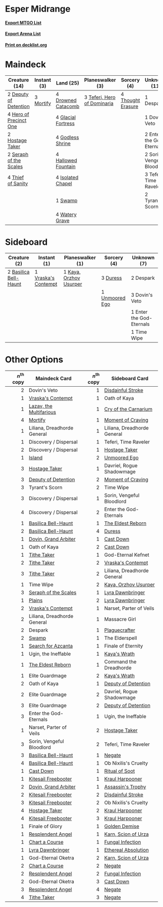 # Esper Midrange

#### [Export MTGO List](../collection/Esper%20Midrange/Esper%20Midrange.txt)
#### [Export Arena List](../collection/Esper%20Midrange/Esper%20Midrange_arena.txt)
#### [Print on decklist.org](http://decklist.org/?deckmain=2%09Deputy%20of%20Detention%0A1%09Despark%0A1%09Dovin's%20Veto%0A4%09Drowned%20Catacomb%0A2%09Enter%20the%20God-Eternals%0A4%09Glacial%20Fortress%0A4%09Godless%20Shrine%0A4%09Hallowed%20Fountain%0A4%09Hero%20of%20Precinct%20One%0A2%09Hostage%20Taker%0A4%09Isolated%20Chapel%0A3%09Mortify%0A2%09Seraph%20of%20the%20Scales%0A2%09Sorin,%20Vengeful%20Bloodlord%0A1%09Swamp%0A3%09Teferi,%20Hero%20of%20Dominaria%0A3%09Teferi,%20Time%20Raveler%0A4%09Thief%20of%20Sanity%0A4%09Thought%20Erasure%0A2%09Tyrant's%20Scorn%0A4%09Watery%20Grave&deckside=2%09Basilica%20Bell-Haunt%0A2%09Despark%0A3%09Dovin's%20Veto%0A3%09Duress%0A1%09Enter%20the%20God-Eternals%0A1%09Kaya,%20Orzhov%20Usurper%0A1%09Time%20Wipe%0A1%09Unmoored%20Ego%0A1%09Vraska's%20Contempt)
# Maindeck

|                                          Creature (14)                                          |                                    Instant (3)                                     |                                          Land (25)                                          |                                           Planeswalker (3)                                           |                                        Sorcery (4)                                         |       Unknown (11)        |
|-------------------------------------------------------------------------------------------------|------------------------------------------------------------------------------------|---------------------------------------------------------------------------------------------|------------------------------------------------------------------------------------------------------|--------------------------------------------------------------------------------------------|---------------------------|
|2 [Deputy of Detention](http://gatherer.wizards.com/Pages/Card/Details.aspx?multiverseid=457309) |3 [Mortify](http://gatherer.wizards.com/Pages/Card/Details.aspx?multiverseid=420829)|4 [Drowned Catacomb](http://gatherer.wizards.com/Pages/Card/Details.aspx?multiverseid=430633)|3 [Teferi, Hero of Dominaria](http://gatherer.wizards.com/Pages/Card/Details.aspx?multiverseid=443095)|4 [Thought Erasure](http://gatherer.wizards.com/Pages/Card/Details.aspx?multiverseid=452956)|1 Despark                  |
|4 [Hero of Precinct One](http://gatherer.wizards.com/Pages/Card/Details.aspx?multiverseid=457155)|                                                                                    |4 [Glacial Fortress](http://gatherer.wizards.com/Pages/Card/Details.aspx?multiverseid=190562)|                                                                                                      |                                                                                            |1 Dovin's Veto             |
|2 [Hostage Taker](http://gatherer.wizards.com/Pages/Card/Details.aspx?multiverseid=435379)       |                                                                                    |4 [Godless Shrine](http://gatherer.wizards.com/Pages/Card/Details.aspx?multiverseid=405099)  |                                                                                                      |                                                                                            |2 Enter the God-Eternals   |
|2 [Seraph of the Scales](http://gatherer.wizards.com/Pages/Card/Details.aspx?multiverseid=457349)|                                                                                    |4 [Hallowed Fountain](http://gatherer.wizards.com/Pages/Card/Details.aspx?multiverseid=97071)|                                                                                                      |                                                                                            |2 Sorin, Vengeful Bloodlord|
|4 [Thief of Sanity](http://gatherer.wizards.com/Pages/Card/Details.aspx?multiverseid=452955)     |                                                                                    |4 [Isolated Chapel](http://gatherer.wizards.com/Pages/Card/Details.aspx?multiverseid=443129) |                                                                                                      |                                                                                            |3 Teferi, Time Raveler     |
|                                                                                                 |                                                                                    |1 [Swamp](http://gatherer.wizards.com/Pages/Card/Details.aspx?multiverseid=439858)           |                                                                                                      |                                                                                            |2 Tyrant's Scorn           |
|                                                                                                 |                                                                                    |4 [Watery Grave](http://gatherer.wizards.com/Pages/Card/Details.aspx?multiverseid=405114)    |                                                                                                      |                                                                                            |                           |


# Sideboard

|                                          Creature (2)                                          |                                         Instant (1)                                          |                                        Planeswalker (1)                                         |                                       Sorcery (4)                                       |      Unknown (7)       |
|------------------------------------------------------------------------------------------------|----------------------------------------------------------------------------------------------|-------------------------------------------------------------------------------------------------|-----------------------------------------------------------------------------------------|------------------------|
|2 [Basilica Bell-Haunt](http://gatherer.wizards.com/Pages/Card/Details.aspx?multiverseid=457300)|1 [Vraska's Contempt](http://gatherer.wizards.com/Pages/Card/Details.aspx?multiverseid=435283)|1 [Kaya, Orzhov Usurper](http://gatherer.wizards.com/Pages/Card/Details.aspx?multiverseid=457330)|3 [Duress](http://gatherer.wizards.com/Pages/Card/Details.aspx?multiverseid=14557)       |2 Despark               |
|                                                                                                |                                                                                              |                                                                                                 |1 [Unmoored Ego](http://gatherer.wizards.com/Pages/Card/Details.aspx?multiverseid=452962)|3 Dovin's Veto          |
|                                                                                                |                                                                                              |                                                                                                 |                                                                                         |1 Enter the God-Eternals|
|                                                                                                |                                                                                              |                                                                                                 |                                                                                         |1 Time Wipe             |


# Other Options

|*n*<sup>th</sup> copy|                                          Maindeck Card                                           |*n*<sup>th</sup> copy|                                        Sideboard Card                                         |
|--------------------:|--------------------------------------------------------------------------------------------------|--------------------:|-----------------------------------------------------------------------------------------------|
|                    2|Dovin's Veto                                                                                      |                    1|[Disdainful Stroke](http://gatherer.wizards.com/Pages/Card/Details.aspx?multiverseid=420705)   |
|                    1|[Vraska's Contempt](http://gatherer.wizards.com/Pages/Card/Details.aspx?multiverseid=435283)      |                    1|Oath of Kaya                                                                                   |
|                    1|[Lazav, the Multifarious](http://gatherer.wizards.com/Pages/Card/Details.aspx?multiverseid=452934)|                    1|[Cry of the Carnarium](http://gatherer.wizards.com/Pages/Card/Details.aspx?multiverseid=457214)|
|                    4|[Mortify](http://gatherer.wizards.com/Pages/Card/Details.aspx?multiverseid=420829)                |                    1|[Moment of Craving](http://gatherer.wizards.com/Pages/Card/Details.aspx?multiverseid=439736)   |
|                    1|Liliana, Dreadhorde General                                                                       |                    1|Liliana, Dreadhorde General                                                                    |
|                    1|Discovery / Dispersal                                                                             |                    1|Teferi, Time Raveler                                                                           |
|                    2|Discovery / Dispersal                                                                             |                    1|[Hostage Taker](http://gatherer.wizards.com/Pages/Card/Details.aspx?multiverseid=435379)       |
|                    1|[Island](http://gatherer.wizards.com/Pages/Card/Details.aspx?multiverseid=439857)                 |                    2|[Unmoored Ego](http://gatherer.wizards.com/Pages/Card/Details.aspx?multiverseid=452962)        |
|                    3|[Hostage Taker](http://gatherer.wizards.com/Pages/Card/Details.aspx?multiverseid=435379)          |                    1|Davriel, Rogue Shadowmage                                                                      |
|                    3|[Deputy of Detention](http://gatherer.wizards.com/Pages/Card/Details.aspx?multiverseid=457309)    |                    2|[Moment of Craving](http://gatherer.wizards.com/Pages/Card/Details.aspx?multiverseid=439736)   |
|                    3|Tyrant's Scorn                                                                                    |                    2|Time Wipe                                                                                      |
|                    3|Discovery / Dispersal                                                                             |                    1|Sorin, Vengeful Bloodlord                                                                      |
|                    4|Discovery / Dispersal                                                                             |                    2|Enter the God-Eternals                                                                         |
|                    1|[Basilica Bell-Haunt](http://gatherer.wizards.com/Pages/Card/Details.aspx?multiverseid=457300)    |                    1|[The Eldest Reborn](http://gatherer.wizards.com/Pages/Card/Details.aspx?multiverseid=442978)   |
|                    2|[Basilica Bell-Haunt](http://gatherer.wizards.com/Pages/Card/Details.aspx?multiverseid=457300)    |                    4|[Duress](http://gatherer.wizards.com/Pages/Card/Details.aspx?multiverseid=14557)               |
|                    1|[Dovin, Grand Arbiter](http://gatherer.wizards.com/Pages/Card/Details.aspx?multiverseid=457311)   |                    1|[Cast Down](http://gatherer.wizards.com/Pages/Card/Details.aspx?multiverseid=442969)           |
|                    1|Oath of Kaya                                                                                      |                    2|[Cast Down](http://gatherer.wizards.com/Pages/Card/Details.aspx?multiverseid=442969)           |
|                    1|[Tithe Taker](http://gatherer.wizards.com/Pages/Card/Details.aspx?multiverseid=457171)            |                    1|God-Eternal Kefnet                                                                             |
|                    2|[Tithe Taker](http://gatherer.wizards.com/Pages/Card/Details.aspx?multiverseid=457171)            |                    2|[Vraska's Contempt](http://gatherer.wizards.com/Pages/Card/Details.aspx?multiverseid=435283)   |
|                    3|[Tithe Taker](http://gatherer.wizards.com/Pages/Card/Details.aspx?multiverseid=457171)            |                    2|Liliana, Dreadhorde General                                                                    |
|                    1|Time Wipe                                                                                         |                    2|[Kaya, Orzhov Usurper](http://gatherer.wizards.com/Pages/Card/Details.aspx?multiverseid=457330)|
|                    3|[Seraph of the Scales](http://gatherer.wizards.com/Pages/Card/Details.aspx?multiverseid=457349)   |                    1|[Lyra Dawnbringer](http://gatherer.wizards.com/Pages/Card/Details.aspx?multiverseid=442914)    |
|                    1|[Plains](http://gatherer.wizards.com/Pages/Card/Details.aspx?multiverseid=439856)                 |                    2|[Lyra Dawnbringer](http://gatherer.wizards.com/Pages/Card/Details.aspx?multiverseid=442914)    |
|                    2|[Vraska's Contempt](http://gatherer.wizards.com/Pages/Card/Details.aspx?multiverseid=435283)      |                    1|Narset, Parter of Veils                                                                        |
|                    2|Liliana, Dreadhorde General                                                                       |                    1|Massacre Girl                                                                                  |
|                    2|Despark                                                                                           |                    1|[Plaguecrafter](http://gatherer.wizards.com/Pages/Card/Details.aspx?multiverseid=452832)       |
|                    2|[Swamp](http://gatherer.wizards.com/Pages/Card/Details.aspx?multiverseid=439858)                  |                    1|The Elderspell                                                                                 |
|                    1|[Search for Azcanta](http://gatherer.wizards.com/Pages/Card/Details.aspx?multiverseid=435226)     |                    1|Finale of Eternity                                                                             |
|                    1|Ugin, the Ineffable                                                                               |                    1|[Kaya's Wrath](http://gatherer.wizards.com/Pages/Card/Details.aspx?multiverseid=457331)        |
|                    1|[The Eldest Reborn](http://gatherer.wizards.com/Pages/Card/Details.aspx?multiverseid=442978)      |                    1|Command the Dreadhorde                                                                         |
|                    1|Elite Guardmage                                                                                   |                    2|[Kaya's Wrath](http://gatherer.wizards.com/Pages/Card/Details.aspx?multiverseid=457331)        |
|                    2|Oath of Kaya                                                                                      |                    1|[Deputy of Detention](http://gatherer.wizards.com/Pages/Card/Details.aspx?multiverseid=457309) |
|                    2|Elite Guardmage                                                                                   |                    2|Davriel, Rogue Shadowmage                                                                      |
|                    3|Elite Guardmage                                                                                   |                    2|[Deputy of Detention](http://gatherer.wizards.com/Pages/Card/Details.aspx?multiverseid=457309) |
|                    3|Enter the God-Eternals                                                                            |                    1|Ugin, the Ineffable                                                                            |
|                    1|Narset, Parter of Veils                                                                           |                    2|[Hostage Taker](http://gatherer.wizards.com/Pages/Card/Details.aspx?multiverseid=435379)       |
|                    3|Sorin, Vengeful Bloodlord                                                                         |                    2|Teferi, Time Raveler                                                                           |
|                    3|[Basilica Bell-Haunt](http://gatherer.wizards.com/Pages/Card/Details.aspx?multiverseid=457300)    |                    1|[Negate](http://gatherer.wizards.com/Pages/Card/Details.aspx?multiverseid=423707)              |
|                    4|[Basilica Bell-Haunt](http://gatherer.wizards.com/Pages/Card/Details.aspx?multiverseid=457300)    |                    1|Ob Nixilis's Cruelty                                                                           |
|                    1|[Cast Down](http://gatherer.wizards.com/Pages/Card/Details.aspx?multiverseid=442969)              |                    1|[Ritual of Soot](http://gatherer.wizards.com/Pages/Card/Details.aspx?multiverseid=452834)      |
|                    1|[Kitesail Freebooter](http://gatherer.wizards.com/Pages/Card/Details.aspx?multiverseid=435264)    |                    1|[Kraul Harpooner](http://gatherer.wizards.com/Pages/Card/Details.aspx?multiverseid=452886)     |
|                    2|[Dovin, Grand Arbiter](http://gatherer.wizards.com/Pages/Card/Details.aspx?multiverseid=457311)   |                    1|[Assassin's Trophy](http://gatherer.wizards.com/Pages/Card/Details.aspx?multiverseid=452902)   |
|                    2|[Kitesail Freebooter](http://gatherer.wizards.com/Pages/Card/Details.aspx?multiverseid=435264)    |                    2|[Disdainful Stroke](http://gatherer.wizards.com/Pages/Card/Details.aspx?multiverseid=420705)   |
|                    3|[Kitesail Freebooter](http://gatherer.wizards.com/Pages/Card/Details.aspx?multiverseid=435264)    |                    2|Ob Nixilis's Cruelty                                                                           |
|                    4|[Hostage Taker](http://gatherer.wizards.com/Pages/Card/Details.aspx?multiverseid=435379)          |                    2|[Kraul Harpooner](http://gatherer.wizards.com/Pages/Card/Details.aspx?multiverseid=452886)     |
|                    4|[Kitesail Freebooter](http://gatherer.wizards.com/Pages/Card/Details.aspx?multiverseid=435264)    |                    3|[Kraul Harpooner](http://gatherer.wizards.com/Pages/Card/Details.aspx?multiverseid=452886)     |
|                    1|Finale of Glory                                                                                   |                    1|[Golden Demise](http://gatherer.wizards.com/Pages/Card/Details.aspx?multiverseid=439730)       |
|                    1|[Resplendent Angel](http://gatherer.wizards.com/Pages/Card/Details.aspx?multiverseid=447170)      |                    1|[Karn, Scion of Urza](http://gatherer.wizards.com/Pages/Card/Details.aspx?multiverseid=442889) |
|                    1|[Chart a Course](http://gatherer.wizards.com/Pages/Card/Details.aspx?multiverseid=435200)         |                    1|[Fungal Infection](http://gatherer.wizards.com/Pages/Card/Details.aspx?multiverseid=442982)    |
|                    1|[Lyra Dawnbringer](http://gatherer.wizards.com/Pages/Card/Details.aspx?multiverseid=442914)       |                    1|[Ethereal Absolution](http://gatherer.wizards.com/Pages/Card/Details.aspx?multiverseid=457314) |
|                    1|God-Eternal Oketra                                                                                |                    2|[Karn, Scion of Urza](http://gatherer.wizards.com/Pages/Card/Details.aspx?multiverseid=442889) |
|                    2|[Chart a Course](http://gatherer.wizards.com/Pages/Card/Details.aspx?multiverseid=435200)         |                    2|[Negate](http://gatherer.wizards.com/Pages/Card/Details.aspx?multiverseid=423707)              |
|                    2|[Resplendent Angel](http://gatherer.wizards.com/Pages/Card/Details.aspx?multiverseid=447170)      |                    2|[Fungal Infection](http://gatherer.wizards.com/Pages/Card/Details.aspx?multiverseid=442982)    |
|                    2|God-Eternal Oketra                                                                                |                    3|[Cast Down](http://gatherer.wizards.com/Pages/Card/Details.aspx?multiverseid=442969)           |
|                    3|[Resplendent Angel](http://gatherer.wizards.com/Pages/Card/Details.aspx?multiverseid=447170)      |                    4|[Negate](http://gatherer.wizards.com/Pages/Card/Details.aspx?multiverseid=423707)              |
|                    4|[Tithe Taker](http://gatherer.wizards.com/Pages/Card/Details.aspx?multiverseid=457171)            |                    3|[Negate](http://gatherer.wizards.com/Pages/Card/Details.aspx?multiverseid=423707)              |

